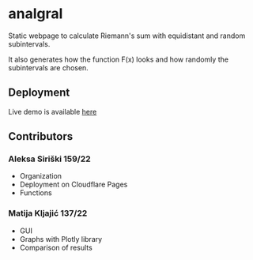 # analgral

Static webpage to calculate Riemann's sum with equidistant and random subintervals.

It also generates how the function F(x) looks and how randomly the subintervals are chosen.

## Deployment
Live demo is available [here](https://analgral.tmina.org)

## Contributors

### Aleksa Siriški 159/22
* Organization
* Deployment on Cloudflare Pages
* Functions

### Matija Kljajić 137/22
* GUI
* Graphs with Plotly library
* Comparison of results
